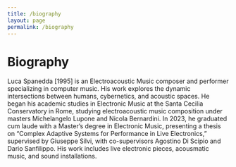 ```yaml
---
title: /biography
layout: page
permalink: /biography
---
```


# Biography

Luca Spanedda [1995] is an Electroacoustic Music composer and performer 
specializing in computer music. His work explores the dynamic intersections between humans, cybernetics, and acoustic spaces. 
He began his academic studies in Electronic Music at the Santa Cecilia Conservatory in Rome, studying electroacoustic music composition under masters Michelangelo Lupone and Nicola Bernardini. In 2023, he graduated cum laude with a Master’s degree in Electronic Music, presenting a thesis on “Complex Adaptive Systems for Performance in Live Electronics,” supervised by Giuseppe Silvi, 
with co-supervisors Agostino Di Scipio and Dario Sanfilippo. 
His work includes live electronic pieces, acousmatic music, and sound installations.